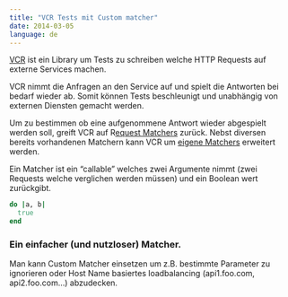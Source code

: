 ```yaml
---
title: "VCR Tests mit Custom matcher"
date: 2014-03-05
language: de
---
```


[VCR](https://relishapp.com/vcr/vcr/v/2-8-0/docs) ist ein Library um Tests zu schreiben welche HTTP Requests auf externe Services machen.

VCR nimmt die Anfragen an den Service auf und spielt die Antworten bei bedarf wieder ab. Somit können Tests beschleunigt und unabhängig von externen Diensten gemacht werden.

Um zu bestimmen ob eine aufgenommene Antwort wieder abgespielt werden soll, greift VCR auf R[equest Matchers](https://relishapp.com/vcr/vcr/v/2-8-0/docs/request-matching) zurück. Nebst diversen bereits vorhandenen Matchern kann VCR um [eigene Matchers](https://relishapp.com/vcr/vcr/docs/request-matching/register-and-use-a-custom-matcher) erweitert werden.

Ein Matcher ist ein “callable” welches zwei Argumente nimmt (zwei Requests welche verglichen werden müssen) und ein Boolean wert zurückgibt.

```ruby
do |a, b|
  true
end
```

### Ein einfacher (und nutzloser) Matcher.

Man kann Custom Matcher einsetzen um z.B. bestimmte Parameter zu ignorieren oder Host Name basiertes loadbalancing (api1.foo.com, api2.foo.com…) abzudecken.
